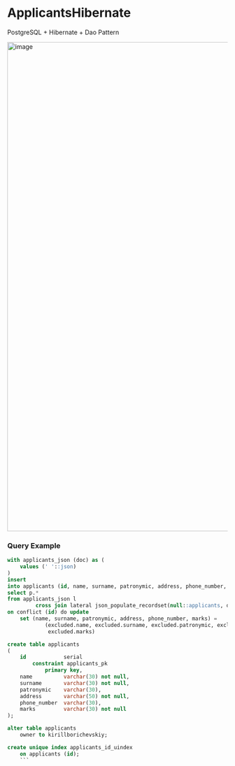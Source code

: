 # ApplicantsHibernate
PostgreSQL + Hibernate + Dao Pattern

<img width="1120" alt="image" src="https://user-images.githubusercontent.com/73034324/161862644-03ef9dc2-3903-4c72-86d8-6ef03ed37e14.png">

### Query Example

```SQL
with applicants_json (doc) as (
    values (' '::json)
)
insert
into applicants (id, name, surname, patronymic, address, phone_number, marks)
select p.*
from applicants_json l
         cross join lateral json_populate_recordset(null::applicants, doc) as p
on conflict (id) do update
    set (name, surname, patronymic, address, phone_number, marks) =
            (excluded.name, excluded.surname, excluded.patronymic, excluded.address, excluded."phoneNumber",
             excluded.marks)
```

```SQL
create table applicants
(
    id            serial
        constraint applicants_pk
            primary key,
    name          varchar(30) not null,
    surname       varchar(30) not null,
    patronymic    varchar(30),
    address       varchar(50) not null,
    phone_number  varchar(30),
    marks         varchar(30) not null
);

alter table applicants
    owner to kirillborichevskiy;

create unique index applicants_id_uindex
    on applicants (id);
    ```
